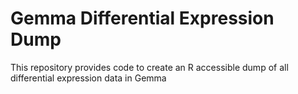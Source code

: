 Gemma Differential Expression Dump
================

This repository provides code to create an R accessible dump of all
differential expression data in Gemma
